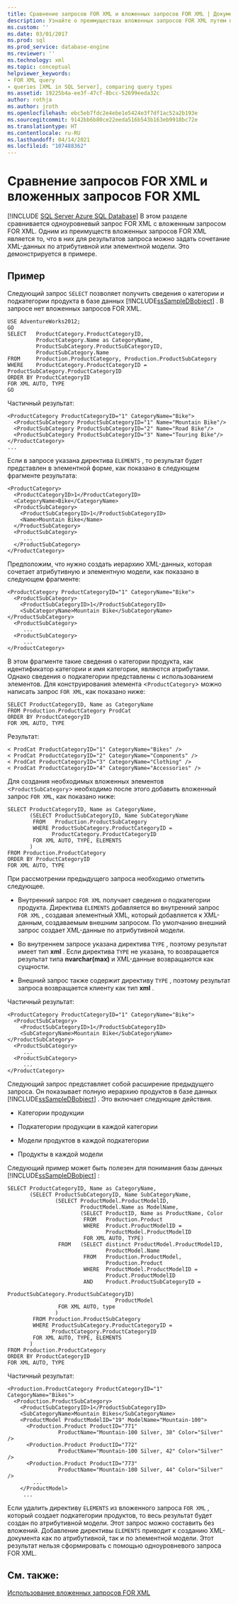 ```yaml
---
title: Сравнение запросов FOR XML и вложенных запросов FOR XML | Документация Майкрософт
description: Узнайте о преимуществах вложенных запросов FOR XML путем просмотра примера, который сравнивает одноуровневый запрос FOR XML с вложенным запросом FOR XML.
ms.custom: ''
ms.date: 03/01/2017
ms.prod: sql
ms.prod_service: database-engine
ms.reviewer: ''
ms.technology: xml
ms.topic: conceptual
helpviewer_keywords:
- FOR XML query
- queries [XML in SQL Server], comparing query types
ms.assetid: 19225b4a-ee3f-47cf-8bcc-52699eeda32c
author: rothja
ms.author: jroth
ms.openlocfilehash: ebc5eb7fdc2e4ebe1e5424e3f7df1ac52a2b193e
ms.sourcegitcommit: 9142bb6b80ce22eeda516b543b163eb9918bc72e
ms.translationtype: HT
ms.contentlocale: ru-RU
ms.lasthandoff: 04/14/2021
ms.locfileid: "107488362"
---
```

# <a name="for-xml-query-compared-to-nested-for-xml-query"></a>Сравнение запросов FOR XML и вложенных запросов FOR XML
[!INCLUDE [SQL Server Azure SQL Database](../../includes/applies-to-version/sql-asdb.md)]
  В этом разделе сравнивается одноуровневый запрос FOR XML с вложенным запросом FOR XML. Одним из преимуществ вложенных запросов FOR XML является то, что в них для результатов запроса можно задать сочетание XML-данных по атрибутивной или элементной модели. Это демонстрируется в примере.  
  
## <a name="example"></a>Пример  
 Следующий запрос `SELECT` позволяет получить сведения о категории и подкатегории продукта в базе данных [!INCLUDE[ssSampleDBobject](../../includes/sssampledbobject-md.md)] . В запросе нет вложенных запросов FOR XML.  
  
```  
USE AdventureWorks2012;  
GO  
SELECT   ProductCategory.ProductCategoryID,   
         ProductCategory.Name as CategoryName,  
         ProductSubCategory.ProductSubCategoryID,   
         ProductSubCategory.Name  
FROM     Production.ProductCategory, Production.ProductSubCategory  
WHERE    ProductCategory.ProductCategoryID = ProductSubCategory.ProductCategoryID  
ORDER BY ProductCategoryID  
FOR XML AUTO, TYPE  
GO  
```  
  
 Частичный результат:  
  
```  
<ProductCategory ProductCategoryID="1" CategoryName="Bike">  
  <ProductSubCategory ProductSubCategoryID="1" Name="Mountain Bike"/>  
  <ProductSubCategory ProductSubCategoryID="2" Name="Road Bike"/>  
  <ProductSubCategory ProductSubCategoryID="3" Name="Touring Bike"/>  
</ProductCategory>  
...  
```  
  
 Если в запросе указана директива `ELEMENTS` , то результат будет представлен в элементной форме, как показано в следующем фрагменте результата:  
  
```  
<ProductCategory>  
  <ProductCategoryID>1</ProductCategoryID>  
  <CategoryName>Bike</CategoryName>  
  <ProductSubCategory>  
    <ProductSubCategoryID>1</ProductSubCategoryID>  
    <Name>Mountain Bike</Name>  
  </ProductSubCategory>  
  <ProductSubCategory>  
     ...  
  </ProductSubCategory>  
</ProductCategory>  
```  
  
 Предположим, что нужно создать иерархию XML-данных, которая сочетает атрибутивную и элементную модели, как показано в следующем фрагменте:  
  
```  
<ProductCategory ProductCategoryID="1" CategoryName="Bike">  
  <ProductSubCategory>  
    <ProductSubCategoryID>1</ProductSubCategoryID>  
    <SubCategoryName>Mountain Bike</SubCategoryName></ProductSubCategory>  
  <ProductSubCategory>  
     ...  
  <ProductSubCategory>  
     ...  
</ProductCategory>  
```  
  
 В этом фрагменте такие сведения о категории продукта, как идентификатор категории и имя категории, являются атрибутами. Однако сведения о подкатегории представлены с использованием элементов. Для конструирования элемента <`ProductCategory`> можно написать запрос `FOR XML`, как показано ниже:  
  
```  
SELECT ProductCategoryID, Name as CategoryName  
FROM Production.ProductCategory ProdCat  
ORDER BY ProductCategoryID  
FOR XML AUTO, TYPE  
```  
  
 Результат:  
  
```  
< ProdCat ProductCategoryID="1" CategoryName="Bikes" />  
< ProdCat ProductCategoryID="2" CategoryName="Components" />  
< ProdCat ProductCategoryID="3" CategoryName="Clothing" />  
< ProdCat ProductCategoryID="4" CategoryName="Accessories" />  
```  
  
 Для создания необходимых вложенных элементов <`ProductSubCategory`> необходимо после этого добавить вложенный запрос `FOR XML`, как показано ниже:  
  
```  
SELECT ProductCategoryID, Name as CategoryName,  
       (SELECT ProductSubCategoryID, Name SubCategoryName  
        FROM   Production.ProductSubCategory  
        WHERE ProductSubCategory.ProductCategoryID =   
              ProductCategory.ProductCategoryID  
        FOR XML AUTO, TYPE, ELEMENTS  
       )  
FROM Production.ProductCategory  
ORDER BY ProductCategoryID  
FOR XML AUTO, TYPE  
```  
  
 При рассмотрении предыдущего запроса необходимо отметить следующее.  
  
-   Внутренний запрос `FOR XML` получает сведения о подкатегории продукта. Директива `ELEMENTS` добавляется во внутренний запрос `FOR XML` , создавая элементный XML, который добавляется к XML-данным, создаваемым внешним запросом. По умолчанию внешний запрос создает XML-данные по атрибутивной модели.  
  
-   Во внутреннем запросе указана директива `TYPE` , поэтому результат имеет тип **xml** . Если директива `TYPE` не указана, то возвращается результат типа **nvarchar(max)** и XML-данные возвращаются как сущности.  
  
-   Внешний запрос также содержит директиву `TYPE` , поэтому результат запроса возвращается клиенту как тип **xml** .  
  
 Частичный результат:  
  
```  
<ProductCategory ProductCategoryID="1" CategoryName="Bike">  
  <ProductSubCategory>  
    <ProductSubCategoryID>1</ProductSubCategoryID>  
    <SubCategoryName>Mountain Bike</SubCategoryName></ProductSubCategory>  
  <ProductSubCategory>  
     ...  
  <ProductSubCategory>  
     ...  
</ProductCategory>  
```  
  
 Следующий запрос представляет собой расширение предыдущего запроса. Он показывает полную иерархию продуктов в базе данных [!INCLUDE[ssSampleDBobject](../../includes/sssampledbobject-md.md)] . Это включает следующие действия.  
  
-   Категории продукции  
  
-   Подкатегории продукции в каждой категории  
  
-   Модели продуктов в каждой подкатегории  
  
-   Продукты в каждой модели  
  
 Следующий пример может быть полезен для понимания базы данных [!INCLUDE[ssSampleDBobject](../../includes/sssampledbobject-md.md)] :  
  
```  
SELECT ProductCategoryID, Name as CategoryName,  
       (SELECT ProductSubCategoryID, Name SubCategoryName,  
               (SELECT ProductModel.ProductModelID,   
                       ProductModel.Name as ModelName,  
                       (SELECT ProductID, Name as ProductName, Color  
                        FROM   Production.Product  
                        WHERE  Product.ProductModelID =   
                               ProductModel.ProductModelID  
                        FOR XML AUTO, TYPE)  
                FROM   (SELECT distinct ProductModel.ProductModelID,   
                               ProductModel.Name  
                        FROM   Production.ProductModel,   
                               Production.Product  
                        WHERE  ProductModel.ProductModelID =   
                               Product.ProductModelID  
                        AND    Product.ProductSubCategoryID =   
                               ProductSubCategory.ProductSubCategoryID)   
                                  ProductModel  
                FOR XML AUTO, type  
               )  
        FROM Production.ProductSubCategory  
        WHERE ProductSubCategory.ProductCategoryID =   
              ProductCategory.ProductCategoryID  
        FOR XML AUTO, TYPE, ELEMENTS  
       )  
FROM Production.ProductCategory  
ORDER BY ProductCategoryID  
FOR XML AUTO, TYPE  
```  
  
 Частичный результат:  
  
```  
<Production.ProductCategory ProductCategoryID="1" CategoryName="Bikes">  
  <Production.ProductSubCategory>  
    <ProductSubCategoryID>1</ProductSubCategoryID>  
    <SubCategoryName>Mountain Bikes</SubCategoryName>  
    <ProductModel ProductModelID="19" ModelName="Mountain-100">  
      <Production.Product ProductID="771"   
                ProductName="Mountain-100 Silver, 38" Color="Silver" />  
      <Production.Product ProductID="772"   
                ProductName="Mountain-100 Silver, 42" Color="Silver" />  
      <Production.Product ProductID="773"   
                ProductName="Mountain-100 Silver, 44" Color="Silver" />  
        ...  
    </ProductModel>  
     ...  
```  
  
 Если удалить директиву `ELEMENTS` из вложенного запроса `FOR XML` , который создает подкатегории продуктов, то весь результат будет создан по атрибутивной модели. Этот запрос можно составить без вложений. Добавление директивы `ELEMENTS` приводит к созданию XML-документа как по атрибутивной, так и по элементной модели. Этот результат нельзя сформировать с помощью одноуровневого запроса FOR XML.  
  
## <a name="see-also"></a>См. также:  
 [Использование вложенных запросов FOR XML](../../relational-databases/xml/use-nested-for-xml-queries.md)  
  
  
